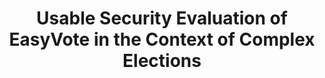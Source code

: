---
title: "Usable Security Evaluation of EasyVote in the Context of Complex Elections"
collection: phd
permalink: /publications/2016-02-Usable-Security-Evaluation-of-EasyVote-in-the-Context-of-Complex-Elections
venue: 'Usable Security Evaluation of EasyVote in the Context of Complex Elections'
pages: '1-173'
publisher: '{Technische Universit{\"a}t Darmstadt}'
year: '2016'
paperurl: 'http://tuprints.ulb.tu-darmstadt.de/5418/'
citation: ' <b>Jurlind Budurushi</b></br> Usable Security Evaluation of EasyVote in the Context of Complex Elections</br>'
---